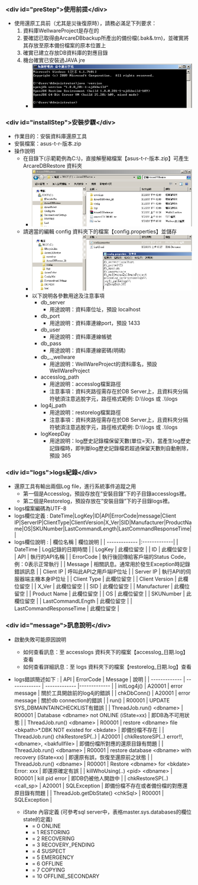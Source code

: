 ### \<div id="preStep">使用前提\</div>
* 使用還原工具前（尤其是災後復原時），請務必滿足下列要求：
    1.	資料庫WellwareProject是存在的
    2.	要確認已取得由ArcareDBbackup所產出的備份檔(.bak&.trn)，並確實將其存放至原本備份檔案的原本位置上
    3.	確實已建立存放DB資料庫的對應目錄
    4.	機台確實已安裝過JAVA jre
        * ![Alt text](attachment/preStep-1.png)

### \<div id="installStep">安裝步驟\</div>
* 作業目的：安裝資料庫還原工具
* 安裝檔案：asus-t-r-版本.zip
* 操作說明
    * 在目錄下(示範範例為C:\\)，直接解壓縮檔案【asus-t-r-版本.zip】可產生 ArcareDBRestore 資料夾
        * ![Alt text](attachment/installStep-1.png)
    * 請適當的編輯 config 資料夾下的檔案【config.properties】並儲存
        * ![Alt text](attachment/installStep-2.png)
        * 以下說明各參數用途及注意事項
            * db_server
                * 用途說明：資料庫位址，預設 localhost
            * db_port
                * 用途說明：資料庫連線port，預設 1433
            * db_user
                * 用途說明：資料庫連線帳號
            * db_pass
                * 用途說明：資料庫連線密碼(明碼)
            * db_._wellware
                * 用途說明：WellWareProject的資料庫名，預設 WellWareProject
            * accesslog_path
                * 用途說明：accesslog檔案路徑
                * 注意事項：資料夾路徑需存在於DB Server上，且資料夾分隔符號須注意逃脫字元，路徑格式範例: D:\\\logs 或 .\\\logs
            * log4j_path
                * 用途說明：restorelog檔案路徑
                * 注意事項：資料夾路徑需存在於DB Server上，且資料夾分隔符號須注意逃脫字元，路徑格式範例: D:\\\logs 或 .\\\logs
            * logKeepDay
                * 用途說明：log歷史記錄檔保留天數(單位=天)，當產生log歷史記錄檔時，即判斷log歷史記錄檔若超過保留天數則自動刪除，預設 365

### \<div id="logs">logs紀錄\</div>
* 還原工具有輸出兩個Log file，進行系統事件追蹤之用
    * 第一個是Accesslog，預設存放在”安裝目錄”下的子目錄accesslogs裡。
    * 第二個是Restorelog，預設存放在”安裝目錄”下的子目錄logs裡。
* logs檔案編碼為UTF-8
* logs欄位定義 : DateTime|LogKey|ID|API|ErrorCode|message|Client IP|ServerIP|ClientType|ClientVersion|X_Ver|SID|Manufacturer|ProductName|OS|SKUNumber|LastCommandLength|LastCommandResponseTime||
* logs欄位說明 :
| 欄位名稱        | 欄位說明    |
| ------------- |:-------------|
| DateTime   | Log記錄的日期時間 |
| LogKey   | 此欄位留空 |
| ID   | 此欄位留空 |
| API   | 執行的API名稱 |
| ErrorCode   | 執行後回傳給客戶端的Status Code，例：0表示正常執行 |
| Message   | 相關訊息。通常用於發生Exception時記錄錯誤訊息 |
| Client IP   | 呼叫此API之用戶端IP位址 |
| Server IP   | 執行API的伺服器端主機本身IP位址 |
| Client Type   | 此欄位留空 |
| Client Version   | 此欄位留空 |
| X_Ver   | 此欄位留空 |
| SID   | 此欄位留空 |
| Manufacturer   | 此欄位留空 |
| Product Name   | 此欄位留空 |
| OS   | 此欄位留空 |
| SKUNumber   | 此欄位留空 |
| LastCommandLEngth   | 此欄位留空 |
| LastCommandResponseTime   | 此欄位留空 |

### \<div id="message">訊息說明\</div>
* 啟動失敗可能原因說明
    * 如何查看訊息：至 accesslogs 資料夾下的檔案【accesslog_日期.log】查看
    * 如何查看詳細訊息：至 logs 資料夾下的檔案【restorelog_日期.log】查看
* logs錯誤簡述如下 :
| API   | ErrorCode | Message  | 說明   |
| ------------- | ------------- | ------------- |------------- |
| initLog4j() | A20001    | error message | 關於工具開啟前的log4j的錯誤    | 
| chkDbConn() | A20001    | error message | 關於db connection的錯誤    | 
| run() | R00001    | UPDATE SYS_DBMAINTAINCHECKLIST有錯誤  | 
| ThreadJob.run() \<dbname> | R00001    | Database \<dbname> not ONLINE (iState=xx)  | 即DB為不可用狀態  | 
| ThreadJob.run() \<dbname> | R00001	| restore \<dbname> file \<bkpath\>*.DBK NOT existed for \<bkdate>  | 即備份檔不存在    | 
| ThreadJob.run() chkRestoreSP(..) | A20001	| chkRestoreSP(..) error!!, \<dbname>, \<bakfullfile> | 即備份檔所對應的還原目錄有問題    | 
| ThreadJob.run() \<dbname> | R00001	| restore database \<dbname> with recovery (iState=xx)   | 即還原有誤，恢復至還原前之狀態    | 
| ThreadJob.run() \<dbname> | R00001	| Restore \<dbname> for \<bkdate> Error: xxx    | 即還原確定有誤    | 
| killWhoUsing(..) \<pid> \<dbname> | R00001 | kill pid error   | 即DB仍被他人開啟中    | 
| chkRestoreSP(..) \<call_sp> | A20001	| SQLException  | 即備份檔不存在或者備份檔的對應還原目錄有問題  | 
| ThreadJob.getDbState() \<chkSql> | R00001	| SQLException  |

    * iState 內容定義 (可參考sql server中，表格master.sys.databases的欄位state的定義)
	    * = 0	ONLINE
	    * = 1	RESTORING
	    * = 2	RECOVERING
	    * = 3	RECOVERY_PENDING
	    * = 4	SUSPECT
	    * = 5	EMERGENCY
	    * = 6	OFFLINE
	    * = 7	COPYING
	    * = 10 OFFLINE_SECONDARY


